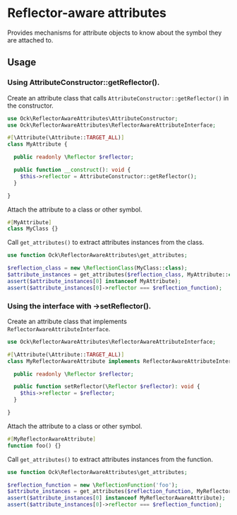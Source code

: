 # Reflector-aware attributes

Provides mechanisms for attribute objects to know about the symbol they are attached to.

## Usage

### Using AttributeConstructor::getReflector().

Create an attribute class that calls `AttributeConstructor::getReflector()` in the constructor.

```php
use Ock\ReflectorAwareAttributes\AttributeConstructor;
use Ock\ReflectorAwareAttributes\ReflectorAwareAttributeInterface;

#[\Attribute(\Attribute::TARGET_ALL)]
class MyAttribute {

  public readonly \Reflector $reflector;

  public function __construct(): void {
    $this->reflector = AttributeConstructor::getReflector();
  }

}
```

Attach the attribute to a class or other symbol.

```php
#[MyAttribute]
class MyClass {}
```

Call `get_attributes()` to extract attributes instances from the class.

```php
use function Ock\ReflectorAwareAttributes\get_attributes;

$reflection_class = new \ReflectionClass(MyClass::class);
$attribute_instances = get_attributes($reflection_class, MyAttribute::class);
assert($attribute_instances[0] instanceof MyAttribute);
assert($attribute_instances[0]->reflector === $reflection_function);
```

### Using the interface with ->setReflector().

Create an attribute class that implements `ReflectorAwareAttributeInterface`.

```php
use Ock\ReflectorAwareAttributes\ReflectorAwareAttributeInterface;

#[\Attribute(\Attribute::TARGET_ALL)]
class MyReflectorAwareAttribute implements ReflectorAwareAttributeInterface {

  public readonly \Reflector $reflector;

  public function setReflector(\Reflector $reflector): void {
    $this->reflector = $reflector;
  }

}
```

Attach the attribute to a class or other symbol.

```php
#[MyReflectorAwareAttribute]
function foo() {}
```

Call `get_attributes()` to extract attributes instances from the function.

```php
use function Ock\ReflectorAwareAttributes\get_attributes;

$reflection_function = new \ReflectionFunction('foo');
$attribute_instances = get_attributes($reflection_function, MyReflectorAwareAttribute::class);
assert($attribute_instances[0] instanceof MyReflectorAwareAttribute);
assert($attribute_instances[0]->reflector === $reflection_function);
```
